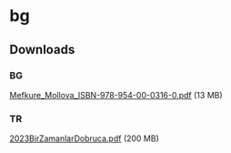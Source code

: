 # bg

## Downloads

### BG

[Mefkure_Mollova_ISBN-978-954-00-0316-0.pdf](docs/Mefkure_Mollova-ISBN_978-954-00-0316-0.pdf) (13 MB)

### TR

[2023BirZamanlarDobruca.pdf](https://dkp.blob.core.windows.net/dkp-dergi-flippage/2023BirZamanlarDobruca.pdf) (200 MB)
